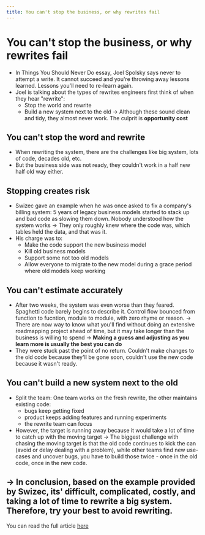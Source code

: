 ```yaml
---
title: You can't stop the business, or why rewrites fail
---
```


# You can't stop the business, or why rewrites fail

- In Things You Should Never Do essay, Joel Spolsky says never to attempt a write. It cannot succeed and you're throwing away lessons learned. Lessons you'll need to re-learn again.
- Joel is talking about the types of rewrites engineers first think of when they hear "rewrite":
    - Stop the world and rewrite
    - Build a new system next to the old
&rarr; Although these sound clean and tidy, they almost never work. The culprit is <b>opportunity cost</b>

## You can't stop the word and rewrite
- When rewriting the system, there are the challenges like big system, lots of code, decades old, etc.
- But the business side was not ready, they couldn't work in a half new half old way either. 

## Stopping creates risk
- Swizec gave an example when he was once asked to fix a company's billing system: 5 years of legacy business models started to stack up and bad code as slowing them down. Nobody understood how the system works &rarr; They only roughly knew where the code was, which tables held the data, and that was it.
- His charge was to:
    - Make the code support the new business model
    - Kill old business models
    - Support some not too old models
    - Allow everyone to migrate to the new model during a grace period where old models keep working

## You can't estimate accurately
- After two weeks, the system was even worse than they feared. Spaghetti code barely begins to describe it. Control flow bounced from function to fucntion, module to module, with zero rhyme or reason.
&rarr; There are now way to know what you'll find without doing an extensive roadmapping project ahead of time, but it may take longer than the business is willing to spend &rarr; <b>Making a guess and adjusting as you learn more is usually the best you can do</b>
- They were stuck past the point of no return. Couldn't make changes to the old code because they'll be gone soon, couldn't use the new code because it wasn't ready.

## You can't build a new system next to the old
- Split the team: One team works on the fresh rewrite, the other maintains existing code:
    - bugs keep getting fixed
    - product keeps adding features and running experiments
    - the rewrite team can focus
- However, the target is running away because it would take a lot of time to catch up with the moving target &rarr; The biggest challenge with chasing the moving target is that the old code continues to kick the can (avoid or delay dealing with a problem), while other teams find new use-cases and uncover bugs, you have to build those twice - once in the old code, once in the new code. 

&rarr; In conclusion, based on the example provided by Swizec, its' difficult, complicated, costly, and taking a lot of time to rewrite a big system. Therefore, try your best to avoid rewriting. 
---

You can read the full article [here](https://swizec.com/blog/you-can-t-stop-the-business-or-why-rewrites-fail/)